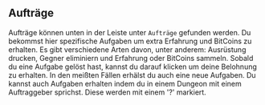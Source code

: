 ## Aufträge
Aufträge können unten in der Leiste unter `Aufträge` gefunden werden. Du bekommst hier spezifische Aufgaben um extra Erfahrung und BitCoins zu erhalten. Es gibt verschiedene Arten davon, unter anderem: Ausrüstung drucken, Gegner eliminiern und Erfahrung oder BitCoins sammeln.
Sobald du eine Aufgabe gelöst hast, kannst du darauf klicken um deine Belohnung zu erhalten. In den meißten Fällen erhälst du auch eine neue Aufgaben. Du kannst auch Aufgaben erhalten indem du in einem Dungeon mit einem Auftraggeber sprichst. Diese werden mit einem '?' markiert.